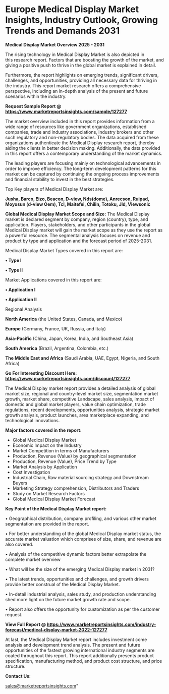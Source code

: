  # Europe Medical Display Market Insights, Industry Outlook, Growing Trends and Demands 2031

<Strong> Medical Display Market Overview 2025 - 2031</strong>

The rising technology in Medical Display Market is also depicted in this research report. Factors that are boosting the growth of the market, and giving a positive push to thrive in the global market is explained in detail.

Furthermore, the report highlights on emerging trends, significant drivers, challenges, and opportunities, providing all necessary data for thriving in the industry. This report market research offers a comprehensive perspective, including an in-depth analysis of the present and future scenarios within the industry.

<strong>Request Sample Report @ <a href=https://www.marketreportsinsights.com/sample/127277>https://www.marketreportsinsights.com/sample/127277</a></strong>

The market overview included in this report provides information from a wide range of resources like government organizations, established companies, trade and industry associations, industry brokers and other such regulatory and non-regulatory bodies. The data acquired from these organizations authenticate the Medical Display research report, thereby aiding the clients in better decision making. Additionally, the data provided in this report offers a contemporary understanding of the market dynamics.

The leading players are focusing mainly on technological advancements in order to improve efficiency. The long-term development patterns for this market can be captured by continuing the ongoing process improvements and financial stability to invest in the best strategies.

Top Key players of Medical Display Market are:

<strong>Jusha, Barco, Eizo, Beacon, D-view, Nds(dome), Anrecson, Ruipad, Moyosun (d-view Oem), Tcl, Maitefei, Chilin, Totoku, Jld, Viewsonic</strong>

<strong><b>Global Medical Display Market Scope and Size:</b></strong>
The Medical Display market is declared segment by company, region (country), type, and application. Players, stakeholders, and other participants in the global Medical Display market will gain the market scope as they use the report as a powerful resource. The segmental analysis focuses on revenue and product by type and application and the forecast period of 2025-2031.

Medical Display Market Types covered in this report are:

<strong>• Type I

• Type II</strong>

Market Applications covered in this report are:

<strong>• Application I

• Application II</strong> 

Regional Analysis

<strong>North America</strong> (the United States, Canada, and Mexico)

<strong>Europe</strong> (Germany, France, UK, Russia, and Italy)

<strong>Asia-Pacific</strong> (China, Japan, Korea, India, and Southeast Asia)

<strong>South America</strong> (Brazil, Argentina, Colombia, etc.)

<strong>The Middle East and Africa</strong> (Saudi Arabia, UAE, Egypt, Nigeria, and South Africa)

<strong>Go For Interesting Discount Here: <a href=https://www.marketreportsinsights.com/discount/127277>https://www.marketreportsinsights.com/discount/127277</a></strong>

The Medical Display market report provides a detailed analysis of global market size, regional and country-level market size, segmentation market growth, market share, competitive Landscape, sales analysis, impact of domestic and global market players, value chain optimization, trade regulations, recent developments, opportunities analysis, strategic market growth analysis, product launches, area marketplace expanding, and technological innovations.

<strong><b>Major factors covered in the report:</b></strong>
<ul>
  <li>Global Medical Display Market </li>
  <li>Economic Impact on the Industry</li>
  <li>Market Competition in terms of Manufacturers</li>
  <li>Production, Revenue (Value) by geographical segmentation</li>
  <li>Production, Revenue (Value), Price Trend by Type</li>
  <li>Market Analysis by Application</li>
  <li>Cost Investigation</li>
  <li>Industrial Chain, Raw material sourcing strategy and Downstream Buyers</li>
  <li>Marketing Strategy comprehension, Distributors and Traders</li>
  <li>Study on Market Research Factors</li>
  <li>Global Medical Display Market Forecast</li>
</ul>

<strong><b>Key Point of the Medical Display Market report:</b></strong>

• Geographical distribution, company profiling, and various other market segmentation are provided in the report.

• For better understanding of the global Medical Display market status, the accurate market valuation which comprises of size, share, and revenue are also covered.

• Analysis of the competitive dynamic factors better extrapolate the complete market overview

• What will be the size of the emerging Medical Display market in 2031?

• The latest trends, opportunities and challenges, and growth drivers provide better construal of the Medical Display Market.

• In-detail industrial analysis, sales study, and production understanding shed more light on the future market growth rate and scope.

• Report also offers the opportunity for customization as per the customer request.

<strong><b>View Full Report @ <a href=https://www.marketreportsinsights.com/industry-forecast/medical-display-market-2022-127277>https://www.marketreportsinsights.com/industry-forecast/medical-display-market-2022-127277</a></b></strong>


At last, the Medical Display Market report includes investment come analysis and development trend analysis. The present and future opportunities of the fastest growing international industry segments are coated throughout this report. This report additionally presents product specification, manufacturing method, and product cost structure, and price structure.

<strong>Contact Us:</strong>

sales@marketreportsinsights.com"
